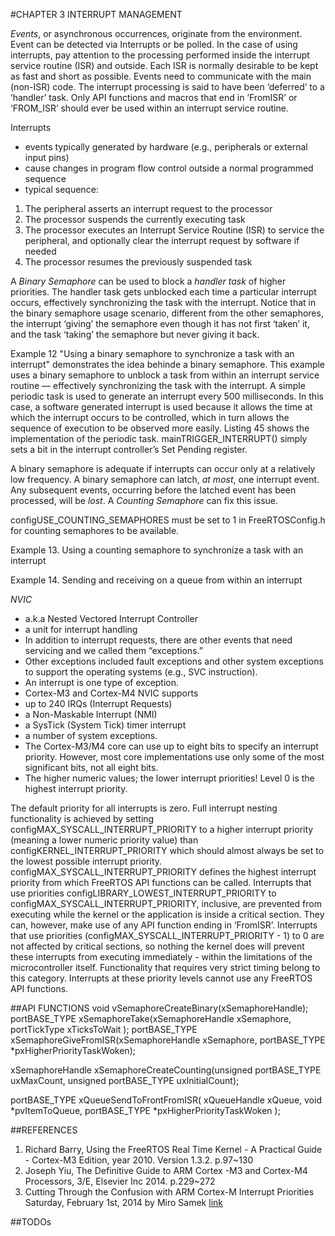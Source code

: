 #CHAPTER 3 INTERRUPT MANAGEMENT

_Events_,  or asynchronous occurrences, originate from the environment. Event can be detected via Interrupts or be polled. In the case of using interrupts, pay attention to the processing performed inside the interrupt service routine (ISR) and outside. Each ISR is normally desirable to be kept as fast and short as possible. Events need to communicate with the main (non-ISR) code. The interrupt processing is said to have been ‘deferred’ to a ‘handler’ task. Only API functions and macros that end in ‘FromISR’ or ‘FROM_ISR’ should ever be used within an interrupt service routine.

Interrupts
- events typically generated by hardware (e.g., peripherals or external input pins) 
- cause changes in program flow control outside a normal programmed sequence
- typical sequence: 
 1. The peripheral asserts an interrupt request to the processor 
 2. The processor suspends the currently executing task 
 3. The processor executes an Interrupt Service Routine (ISR) to service the peripheral, and optionally clear the interrupt request by software if needed 
 4. The processor resumes the previously suspended task

A _Binary Semaphore_ can be used to block a _handler task_ of higher priorities. The handler task gets unblocked each time a particular interrupt occurs, effectively synchronizing the task with the interrupt. Notice that in the binary semaphore usage scenario, different from the other semaphores, the interrupt ‘giving’ the semaphore even though it has not first ‘taken’ it, and the task ‘taking’ the semaphore but never giving it back.

Example 12 "Using a binary semaphore to synchronize a task with an interrupt" demonstrates the idea behinde a binary semaphore. This example uses a binary semaphore to unblock a task from within an interrupt service routine — effectively synchronizing the task with the interrupt. A simple periodic task is used to generate an interrupt every 500 milliseconds. In this case, a software generated interrupt is used because it allows the time at which the interrupt occurs to be controlled, which in turn allows the sequence of execution to be observed more easily. Listing 45 shows the implementation of the periodic task. mainTRIGGER_INTERRUPT() simply sets a bit in the interrupt controller’s Set Pending register.

A binary semaphore is adequate if interrupts can occur only at a relatively low frequency. A binary semaphore can latch, _at most_, one interrupt event. Any subsequent events, occurring before the latched event has been processed, will be _lost_. A _Counting Semaphore_ can fix this issue.

configUSE\_COUNTING\_SEMAPHORES must be set to 1 in FreeRTOSConfig.h for counting
semaphores to be available.

Example 13. Using a counting semaphore to synchronize a task with an interrupt

Example 14. Sending and receiving on a queue from within an interrupt

_NVIC_
 - a.k.a Nested Vectored Interrupt Controller
 - a unit for interrupt handling
 - In addition to interrupt requests, there are other events that need servicing and we called them “exceptions.” 
  - Other exceptions included fault exceptions and other system exceptions to support the operating systems (e.g., SVC instruction).
  - An interrupt is one type of exception.
 - Cortex-M3 and Cortex-M4 NVIC supports 
  - up to 240 IRQs (Interrupt Requests)
  - a Non-Maskable Interrupt (NMI)
  - a SysTick (System Tick) timer interrupt
  - a number of system exceptions.
 - The Cortex-M3/M4 core can use up to eight bits to specify an interrupt priority. However, most core implementations use only some of the most significant bits, not all eight bits.
  - The higher numeric values; the lower interrupt priorities! Level 0 is the highest interrupt priority. 

The default priority for all interrupts is zero. Full interrupt nesting functionality is achieved by setting configMAX\_SYSCALL\_INTERRUPT\_PRIORITY to a higher interrupt priority (meaning a lower numeric priority value) than configKERNEL\_INTERRUPT\_PRIORITY which should almost always be set to the lowest possible interrupt priority. configMAX\_SYSCALL\_INTERRUPT\_PRIORITY defines the highest interrupt priority from which FreeRTOS API functions can be called. Interrupts that use priorities configLIBRARY\_LOWEST\_INTERRUPT\_PRIORITY to configMAX\_SYSCALL\_INTERRUPT\_PRIORITY, inclusive, are prevented from executing while the kernel or the application is inside a critical section. They can, however, make use of any API function ending in ‘FromISR’. Interrupts that use priorities (configMAX\_SYSCALL\_INTERRUPT\_PRIORITY - 1) to 0 are not affected by critical sections, so nothing the kernel does will prevent these interrupts from executing immediately - within the limitations of the microcontroller itself. Functionality that requires very strict timing belong to this category. Interrupts at these priority levels cannot use any FreeRTOS API functions.

##API FUNCTIONS
void vSemaphoreCreateBinary(xSemaphoreHandle);
portBASE\_TYPE xSemaphoreTake(xSemaphoreHandle xSemaphore, portTickType xTicksToWait );
portBASE\_TYPE xSemaphoreGiveFromISR(xSemaphoreHandle xSemaphore, portBASE_TYPE *pxHigherPriorityTaskWoken);

xSemaphoreHandle xSemaphoreCreateCounting(unsigned portBASE\_TYPE uxMaxCount, unsigned portBASE_TYPE uxInitialCount);

portBASE_TYPE xQueueSendToFrontFromISR( xQueueHandle xQueue, 
void *pvItemToQueue,
portBASE_TYPE *pxHigherPriorityTaskWoken
);

##REFERENCES
1. Richard Barry, Using the FreeRTOS Real Time Kernel - A Practical Guide - Cortex-M3 Edition, year 2010. Version 1.3.2. p.97~130
2. Joseph Yiu, The Definitive Guide to ARM Cortex -M3 and Cortex-M4 Processors, 3/E, Elsevier Inc 2014. p.229~272
3. Cutting Through the Confusion with ARM Cortex-M Interrupt Priorities Saturday, February 1st, 2014 by Miro Samek [link](http://embeddedgurus.com/state-space/2014/02/cutting-through-the-confusion-with-arm-cortex-m-interrupt-priorities/)

##TODOs
